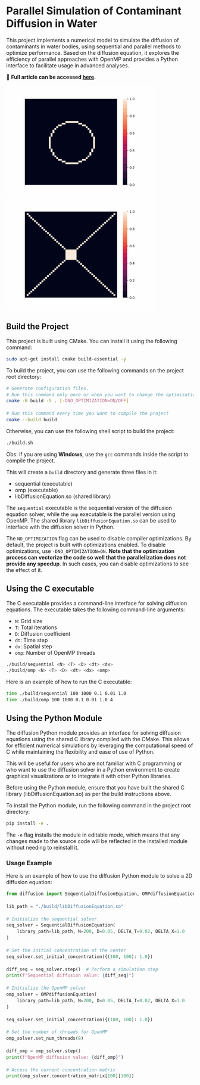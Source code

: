 # Parallel Simulation of Contaminant Diffusion in Water

This project implements a numerical model to simulate the diffusion of contaminants in water bodies, using sequential and parallel methods to optimize performance. Based on the diffusion equation, it explores the efficiency of parallel approaches with OpenMP and provides a Python interface to facilitate usage in advanced analyses.

📄 **Full article can be accessed [here](./docs/).**

<p float="left">
    <img src="./data/gifs/simulation_circle.gif" width="" height="300" />
    <img src="./data/gifs/simulation_X.gif" width="" height="300" />
</p>

## Build the Project
This project is built using CMake. You can install it using the following command:

```bash
sudo apt-get install cmake build-essential -y
```

To build the project, you can use the following commands on the project root directory:
```bash
# Generate configuration files. 
# Run this command only once or when you want to change the optimization flag
cmake -B build -S . [-DNO_OPTIMIZATION=ON/OFF]

# Run this command every time you want to compile the project
cmake --build build 
```

Otherwise, you can use the following shell script to build the project:
```bash
./build.sh
```

Obs: if you are using __Windows__, use the `gcc` commands inside the script to compile the project.

This will create a `build` directory and generate three files in it:
- sequential (executable)
- omp (executable)
- libDiffusionEquation.so (shared library)

The `sequential` executable is the sequential version of the diffusion equation solver, while the `omp` executable is the parallel version using OpenMP. The shared library `libDiffusionEquation.so` can be used to interface with the diffusion solver in Python.

The `NO_OPTIMIZATION` flag can be used to disable compiler optimizations. By default, the project is built with optimizations enabled. To disable optimizations, use `-DNO_OPTIMIZATION=ON`. **Note that the optimization process can vectorize the code so well that the parallelization does not provide any speedup**. In such cases, you can disable optimizations to see the effect of it.

## Using the C executable
The C executable provides a command-line interface for solving diffusion equations. The executable takes the following command-line arguments:

- `N`: Grid size
- `T`: Total iterations
- `D`: Diffusion coefficient
- `dt`: Time step
- `dx`: Spatial step
- `omp`: Number of OpenMP threads

```bash
./build/sequential <N> <T> <D> <dt> <dx>
./build/omp <N> <T> <D> <dt> <dx> <omp>
```

Here is an example of how to run the C executable:
```bash
time ./build/sequential 100 1000 0.1 0.01 1.0
time ./build/omp 100 1000 0.1 0.01 1.0 4
```

## Using the Python Module
The diffusion Python module provides an interface for solving diffusion equations using the shared C library compiled with the CMake. This allows for efficient numerical simulations by leveraging the computational speed of C while maintaining the flexibility and ease of use of Python.

This will be useful for users who are not familiar with C programming or who want to use the diffusion solver in a Python environment to create graphical visualizations or to integrate it with other Python libraries.

Before using the Python module, ensure that you have built the shared C library (libDiffusionEquation.so) as per the build instructions above.

To install the Python module, run the following command in the project root directory:
```bash
pip install -e .
```

The `-e` flag installs the module in editable mode, which means that any changes made to the source code will be reflected in the installed module without needing to reinstall it.

### Usage Example
Here is an example of how to use the diffusion Python module to solve a 2D diffusion equation:

```python
from diffusion import SequentialDiffusionEquation, OMPdiffusionEquation 

lib_path = "./build/libDiffusionEquation.so"

# Initialize the sequential solver
seq_solver = SequentialDiffusionEquation(
    library_path=lib_path, N=200, D=0.05, DELTA_T=0.02, DELTA_X=1.0
)

# Set the initial concentration at the center
seq_solver.set_initial_concentration({(100, 100): 1.0})

diff_seq = seq_solver.step()  # Perform a simulation step
print(f"Sequential diffusion value: {diff_seq}")

# Initialize the OpenMP solver
omp_solver = OMPdiffusionEquation(
    library_path=lib_path, N=200, D=0.05, DELTA_T=0.02, DELTA_X=1.0
)

seq_solver.set_initial_concentration({(100, 100): 1.0})

# Set the number of threads for OpenMP
omp_solver.set_num_threads(8)

diff_omp = omp_solver.step()
print(f"OpenMP diffusion value: {diff_omp}")

# Access the current concentration matrix
print(omp_solver.concentration_matrix[100][100])
```
